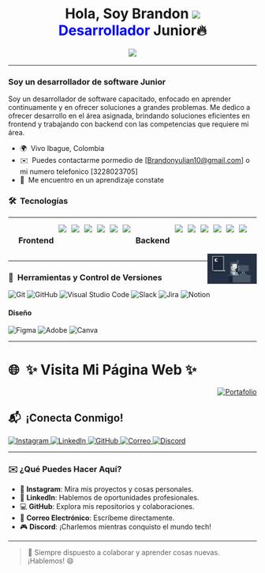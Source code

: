 <h1 align="center">
Hola, Soy Brandon <img src="https://media.giphy.com/media/hvRJCLFzcasrR4ia7z/giphy.gif" width="30"><br/>
  <span style="color:blue">Desarrollador</span> Junior🔥
</h1>

<p align="center">
  <a href="https://github.com/DenverCoder1/readme-typing-svg">
    <img src="https://readme-typing-svg.herokuapp.com?lines=Aprendiz+SENA;Front+End+Web+Developer;Backend+Web+Developer;Freelancer;Always%20learning%20new%20things&center=true&width=380&height=30">
  </a>
</p>

<hr>


<h3>Soy un desarrollador de software Junior </h3>

Soy un desarrollador de software capacitado, enfocado en aprender continuamente y en ofrecer soluciones a grandes problemas.
Me dedico a ofrecer desarrollo en el área asignada, brindando soluciones eficientes en frontend y trabajando con backend con las competencias que requiere mi área.

* 🌍  Vivo Ibague, Colombia
* ✉️  Puedes contactarme pormedio de [Brandonyulian10@gmail.com] o mi numero telefonico [3228023705]
* 🧠  Me encuentro en un aprendizaje constate

### 🛠 &nbsp;Tecnologías
<hr>
<div align="center" style="display: flex; flex-wrap: wrap; justify-content: center; gap: 10px;">
  
  ### **Frontend**
  <img src="https://img.shields.io/badge/react-%230D8BF0.svg?style=for-the-badge&logo=react&logoColor=white" />
  <img src="https://img.shields.io/badge/javascript-yellow.svg?style=for-the-badge&logo=javascript&logoColor=white" />
  <img src="https://img.shields.io/badge/tailwindcss-%2338B2AC.svg?style=for-the-badge&logo=tailwind-css&logoColor=white" />
  <img src="https://img.shields.io/badge/bootstrap-%23563D7C.svg?style=for-the-badge&logo=bootstrap&logoColor=white" />
  <img src="https://img.shields.io/badge/html5-%23E34F26.svg?style=for-the-badge&logo=html5&logoColor=white" />
  <img src="https://img.shields.io/badge/css3-%231572B6.svg?style=for-the-badge&logo=css3&logoColor=white" />

  ### **Backend**
  <img src="https://img.shields.io/badge/sql-%2307405e.svg?style=for-the-badge&logo=sqlite&logoColor=white" />
  <img src="https://img.shields.io/badge/laravel-%23FF2D20.svg?style=for-the-badge&logo=laravel&logoColor=white" />
  <img src="https://img.shields.io/badge/node.js-%2343853D.svg?style=for-the-badge&logo=node.js&logoColor=white" />
  <img src="https://img.shields.io/badge/php-%23777BB4.svg?style=for-the-badge&logo=php&logoColor=white" />
  <img src="https://img.shields.io/badge/mysql-%234479A1.svg?style=for-the-badge&logo=mysql&logoColor=white" />
  <img src="https://img.shields.io/badge/laragon-%230E83CD.svg?style=for-the-badge&logo=laragon&logoColor=white" />

</div>

<img alt="Night Coding" src="https://raw.githubusercontent.com/AVS1508/AVS1508/master/assets/Night-Coding.gif" align="right" width="100"/>

<hr>

### 🧰 &nbsp;Herramientas y Control de Versiones

<div align="left">

![Git](https://img.shields.io/badge/git-%23F05033.svg?style=for-the-badge&logo=git&logoColor=white)
![GitHub](https://img.shields.io/badge/github-%23121011.svg?style=for-the-badge&logo=github&logoColor=white)
![Visual Studio Code](https://img.shields.io/badge/Visual%20Studio%20Code-0078d7.svg?style=for-the-badge&logo=visual-studio-code&logoColor=white)
![Slack](https://img.shields.io/badge/Slack-4A154B?style=for-the-badge&logo=slack&logoColor=white)
![Jira](https://img.shields.io/badge/jira-%230A0FFF.svg?style=for-the-badge&logo=jira&logoColor=white)
![Notion](https://img.shields.io/badge/Notion-%23000000.svg?style=for-the-badge&logo=notion&logoColor=white)

#### **Diseño**
![Figma](https://img.shields.io/badge/figma-%23F24E1E.svg?style=for-the-badge&logo=figma&logoColor=white)
![Adobe](https://img.shields.io/badge/adobe-%23FF0000.svg?style=for-the-badge&logo=adobe&logoColor=white)
![Canva](https://img.shields.io/badge/Canva-%2300C4CC.svg?style=for-the-badge&logo=Canva&logoColor=white)

</div>
<hr>

<h1> 🌐 &nbsp;✨ Visita Mi Página Web ✨</h1>

<p align="right">
  <a href="https://brandonvilla10.netlify.app" target="_blank">
    <img src="https://img.shields.io/badge/Portafolio-%23007BFF.svg?style=for-the-badge&logoColor=white" alt="Portafolio" width="250" height="70">
  </a>
</p>

## 📬 &nbsp;¡Conecta Conmigo!

<p align="left">
  <a href="https://www.instagram.com/pinwisaurio" target="_blank">
    <img src="https://img.shields.io/badge/Instagram-%23E4405F.svg?style=for-the-badge&logo=Instagram&logoColor=white" alt="Instagram">
  </a>
  <a href="https://www.linkedin.com/in/brandon-villanueva-6760a51b2" target="_blank">
    <img src="https://img.shields.io/badge/LinkedIn-%230077B5.svg?style=for-the-badge&logo=LinkedIn&logoColor=white" alt="LinkedIn">
  </a>
  <a href="https://github.com/Brandonvilla10" target="_blank">
    <img src="https://img.shields.io/badge/GitHub-%23121011.svg?style=for-the-badge&logo=GitHub&logoColor=white" alt="GitHub">
  </a>
  <a href="mailto:brandonyulian10@gmail.com" target="_blank">
    <img src="https://img.shields.io/badge/Email-D14836?style=for-the-badge&logo=gmail&logoColor=white" alt="Correo">
  </a>
  <a href="https://discord.com/users/pinwisaurio" target="_blank">
    <img src="https://img.shields.io/badge/Discord-%237289DA.svg?style=for-the-badge&logo=discord&logoColor=white" alt="Discord">
  </a>
</p>

---

### ✉️ ¿Qué Puedes Hacer Aquí?

- 🌟 **Instagram**: Mira mis proyectos y cosas personales.
- 🔗 **LinkedIn**: Hablemos de oportunidades profesionales.
- 💻 **GitHub**: Explora mis repositorios y colaboraciones.
- 📧 **Correo Electrónico**: Escríbeme directamente.
- 🎮 **Discord**: ¡Charlemos mientras conquisto el mundo tech!

---

> 🚀 Siempre dispuesto a colaborar y aprender cosas nuevas. ¡Hablemos! 😄


